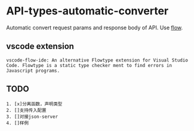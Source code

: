 # API-types-automatic-converter

Automatic convert request params and response body of API. Use [flow](https://flow.org/en/).

## vscode extension

    vscode-flow-ide: An alternative Flowtype extension for Visual Studio Code. Flowtype is a static type checker ment to find errors in Javascript programs.

## TODO

    1. [x]分离函数，声明类型
    2. []支持传入配置
    3. []对接json-server
    4. []样例
